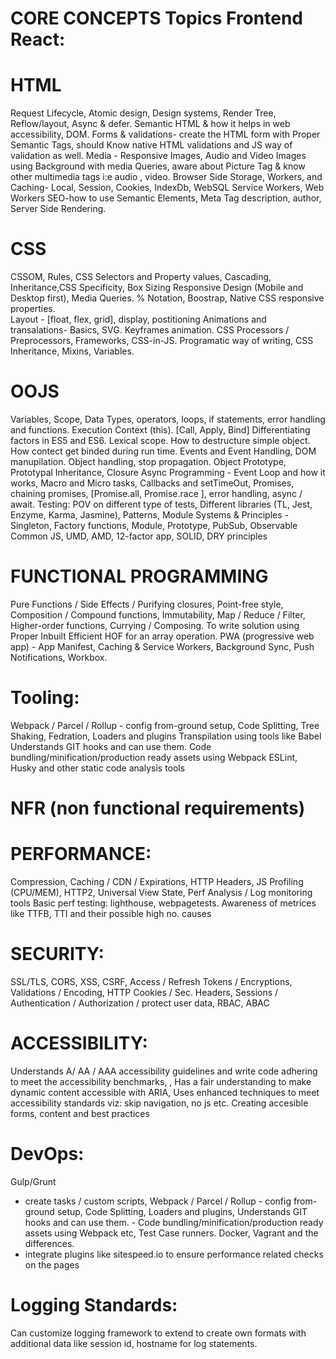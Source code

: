 # CORE CONCEPTS Topics Frontend React:



# HTML

Request Lifecycle, Atomic design, Design systems, Render Tree, Reflow/layout, Async & defer. 
Semantic HTML & how it helps in web accessibility, DOM.
Forms & validations- create the HTML form with Proper Semantic Tags, should Know native HTML validations and JS way of validation as well.
Media - Responsive Images, Audio and Video
Images using Background with media Queries, aware about Picture Tag & know other multimedia tags i:e audio , video.
Browser Side Storage, Workers, and Caching- Local, Session, Cookies, IndexDb, WebSQL
Service Workers, Web Workers
SEO-how to use Semantic Elements, Meta Tag description, author, Server Side Rendering.

# CSS

CSSOM, Rules, CSS Selectors and Property values, Cascading, Inheritance,CSS Specificity, Box Sizing
Responsive Design (Mobile and Desktop first), Media Queries. % Notation, Boostrap, Native CSS responsive properties.			
Layout -  [float, flex, grid], display, postitioning
Animations and transalations- Basics, SVG. Keyframes animation.
CSS Processors / Preprocessors, Frameworks, CSS-in-JS. Programatic way of writing, CSS Inheritance, Mixins, Variables.

# OOJS

Variables, Scope, Data Types, operators, loops, if statements, error handling  and functions. Execution Context (this). [Call, Apply, Bind]
Differentiating factors in ES5 and ES6. Lexical scope. How to destructure simple object. How contect get binded during run time. 
Events and Event Handling, DOM manupilation. Object handling, stop propagation.
Object Prototype, Prototypal Inheritance, Closure
Async Programming - Event Loop and how it works, Macro and Micro tasks,
Callbacks and setTimeOut, Promises, chaining promises, [Promise.all, Promise.race ], error handling, async / await.
Testing: POV on different type of tests, Different libraries (TL, Jest, Enzyme, Karma, Jasmine), 
Patterns, Module Systems & Principles - Singleton, Factory functions, Module, Prototype, PubSub, Observable
Common JS, UMD, AMD, 12-factor app, SOLID, DRY principles

# FUNCTIONAL PROGRAMMING

Pure Functions / Side Effects / Purifying closures, Point-free style, Composition / Compound functions, Immutability, Map / Reduce / Filter, Higher-order functions, Currying / Composing. To write solution using Proper Inbuilt Efficient HOF for an array operation.
PWA (progressive web app) - App Manifest, Caching & Service Workers, Background Sync, Push Notifications, Workbox.

# Tooling:
Webpack / Parcel / Rollup - config from-ground setup, Code Splitting, Tree Shaking, Fedration, Loaders and plugins
Transpilation using tools like Babel
Understands GIT hooks and can use them. 
Code bundling/minification/production ready assets using Webpack
ESLint, Husky and other static code analysis tools  

# NFR (non functional requirements)

# PERFORMANCE:
Compression, Caching / CDN / Expirations, HTTP Headers, JS Profiling (CPU/MEM), HTTP2, Universal View State, Perf Analysis / Log monitoring tools
Basic perf testing: lighthouse, webpagetests. Awareness of metrices like TTFB, TTI and their possible high no. causes

# SECURITY:
SSL/TLS, CORS, XSS, CSRF, Access / Refresh Tokens / Encryptions, Validations / Encoding, HTTP Cookies / Sec. Headers, Sessions / Authentication / Authorization / protect user data, RBAC, ABAC

# ACCESSIBILITY:
Understands A/ AA / AAA accessibility guidelines and write code adhering to meet the accessibility benchmarks, , Has a fair understanding to make dynamic content accessible with ARIA, Uses enhanced techniques to meet accessibility standards viz: skip navigation, no js etc. Creating accesible forms, content and best practices

# DevOps:
Gulp/Grunt 
- create tasks / custom scripts,  Webpack / Parcel / Rollup - config from-ground setup, Code Splitting, Loaders and plugins, Understands GIT hooks and can use them. - Code bundling/minification/production ready assets using Webpack etc,  Test Case runners. Docker, Vagrant and the differences.
- integrate plugins like sitespeed.io to ensure performance related checks on the pages
# Logging Standards:
 Can customize logging framework to extend to create own formats with additional data like session id, hostname for log statements.  
